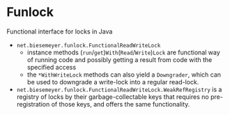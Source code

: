 # Funlock

Functional interface for locks in Java

 - `net.biesemeyer.funlock.FunctionalReadWriteLock`
   - instance methods (`run`/`get`)`With`(`Read`/`Write`)`Lock` are functional way of running code and possibly getting a result from code with the specified access
   - the `*WithWriteLock` methods can also yield a `Downgrader`, which can be used to downgrade a write-lock into a regular read-lock.
 - `net.biesemeyer.funlock.FunctionalReadWriteLock.WeakRefRegistry` is a registry of locks by their garbage-collectable keys that requires no pre-registration of those keys, and offers the same functionality.
